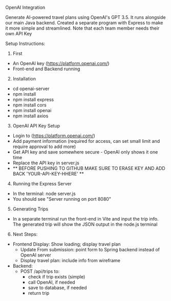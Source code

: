 OpenAI Integration

Generate AI-powered travel plans using OpenAI's GPT 3.5. It runs alongside our main Java backend. Created a separate program with Express to make it more simple and streamlined. Note that each team member needs their own API Key

Setup Instructions:

1. First

- An OpenAI key (https://platform.openai.com/)
- Front-end and Backend running

2. Installation

- cd openai-server
- npm install
- npm install express
- npm install cors
- npm install openai
- npm install axios

3.  OpenAI API Key Setup

- Login to (https://platform.openai.com/)
- Add payment information (required for access, can set small limit and require approval to add more)
- Get API key and save somewhere secure - OpenAI only shows it one time
- Replace the API key in server.js
- ** BEFORE PUSHING TO GITHUB MAKE SURE TO ERASE KEY AND ADD BACK 'YOUR-API-KEY-HHERE' **

4.  Running the Express Server

- In the terminal: node server.js
- You should see "Server running on port 8080"

5.  Generating Trips

- In a separate terminal run the front-end in Vite and input the trip info. The generated trip will show the JSON output in the node.js terminal

6.  Next Steps:

- Frontend Display: Show loading; display travel plan
  - Update From submission: point form to Spring backend instead of OpenAI server
  - Display travel plan: include info from wireframe
- Backend:
  - POST /api/trips to:
    - check if trip exists (simple)
    - call OpenAI, if needed
    - save to database, if needed
    - return trip
